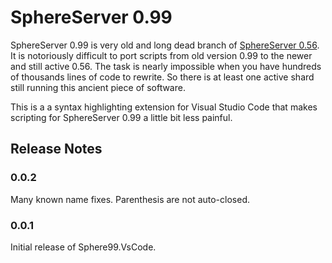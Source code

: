 # SphereServer 0.99

SphereServer 0.99 is very old and long dead branch of [SphereServer 0.56](https://github.com/Sphereserver/Source). It is notoriously difficult to port scripts from old version 0.99 to the newer and still active 0.56. The task is nearly impossible when you have hundreds of thousands lines of code to rewrite. So there is at least one active shard still running this ancient piece of software.

This is a a syntax highlighting extension for Visual Studio Code that makes scripting for SphereServer 0.99 a little bit less painful.

## Release Notes

### 0.0.2

Many known name fixes. Parenthesis are not auto-closed.

### 0.0.1

Initial release of Sphere99.VsCode.

